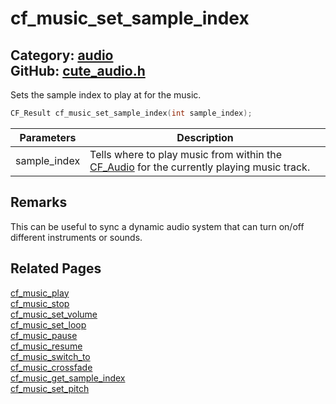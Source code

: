 [](../header.md ':include')

# cf_music_set_sample_index

Category: [audio](/api_reference?id=audio)  
GitHub: [cute_audio.h](https://github.com/RandyGaul/cute_framework/blob/master/include/cute_audio.h)  
---

Sets the sample index to play at for the music.

```cpp
CF_Result cf_music_set_sample_index(int sample_index);
```

Parameters | Description
--- | ---
sample_index | Tells where to play music from within the [CF_Audio](/audio/cf_audio.md) for the currently playing music track.

## Remarks

This can be useful to sync a dynamic audio system that can turn on/off different instruments or sounds.

## Related Pages

[cf_music_play](/audio/cf_music_play.md)  
[cf_music_stop](/audio/cf_music_stop.md)  
[cf_music_set_volume](/audio/cf_music_set_volume.md)  
[cf_music_set_loop](/audio/cf_music_set_loop.md)  
[cf_music_pause](/audio/cf_music_pause.md)  
[cf_music_resume](/audio/cf_music_resume.md)  
[cf_music_switch_to](/audio/cf_music_switch_to.md)  
[cf_music_crossfade](/audio/cf_music_crossfade.md)  
[cf_music_get_sample_index](/audio/cf_music_get_sample_index.md)  
[cf_music_set_pitch](/audio/cf_music_set_pitch.md)  
